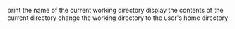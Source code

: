 print the name of the current working directory
display the contents of the current directory
change the working directory to the user's home directory

